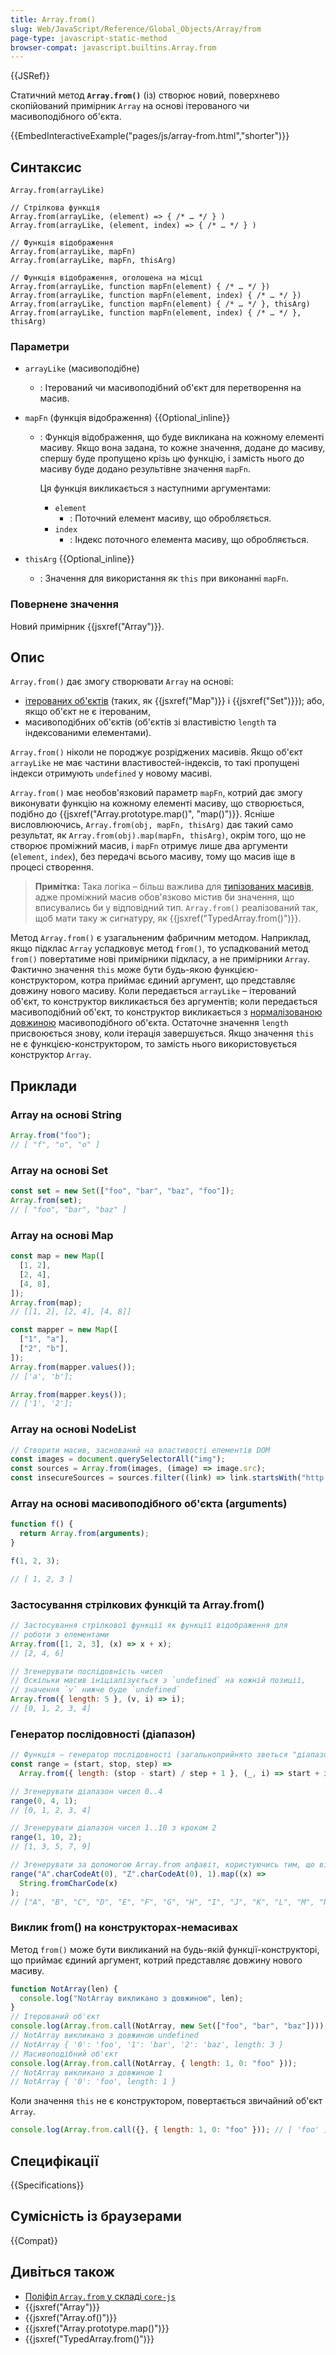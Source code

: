```yaml
---
title: Array.from()
slug: Web/JavaScript/Reference/Global_Objects/Array/from
page-type: javascript-static-method
browser-compat: javascript.builtins.Array.from
---
```


{{JSRef}}

Статичний метод **`Array.from()`** (із) створює новий, поверхнево скопійований примірник `Array` на основі ітерованого чи масивоподібного об'єкта.

{{EmbedInteractiveExample("pages/js/array-from.html","shorter")}}

## Синтаксис

```js-nolint
Array.from(arrayLike)

// Стрілкова функція
Array.from(arrayLike, (element) => { /* … */ } )
Array.from(arrayLike, (element, index) => { /* … */ } )

// Функція відображення
Array.from(arrayLike, mapFn)
Array.from(arrayLike, mapFn, thisArg)

// Функція відображення, оголошена на місці
Array.from(arrayLike, function mapFn(element) { /* … */ })
Array.from(arrayLike, function mapFn(element, index) { /* … */ })
Array.from(arrayLike, function mapFn(element) { /* … */ }, thisArg)
Array.from(arrayLike, function mapFn(element, index) { /* … */ }, thisArg)
```

### Параметри

- `arrayLike` (масивоподібне)
  - : Ітерований чи масивоподібний об'єкт для перетворення на масив.
- `mapFn` (функція відображення) {{Optional_inline}}

  - : Функція відображення, що буде викликана на кожному елементі масиву. Якщо вона задана, то кожне значення, додане до масиву, спершу буде пропущено крізь цю функцію, і замість нього до масиву буде додано результівне значення `mapFn`.

    Ця функція викликається з наступними аргументами:

    - `element`
      - : Поточний елемент масиву, що обробляється.
    - `index`
      - : Індекс поточного елемента масиву, що обробляється.

- `thisArg` {{Optional_inline}}
  - : Значення для використання як `this` при виконанні `mapFn`.

### Повернене значення

Новий примірник {{jsxref("Array")}}.

## Опис

`Array.from()` дає змогу створювати `Array` на основі:

- [ітерованих об'єктів](/uk/docs/Web/JavaScript/Reference/Iteration_protocols) (таких, як {{jsxref("Map")}} і {{jsxref("Set")}}); або, якщо об'єкт не є ітерованим,
- масивоподібних об'єктів (об'єктів зі властивістю `length` та індексованими елементами).

`Array.from()` ніколи не породжує розріджених масивів. Якщо об'єкт `arrayLike` не має частини властивостей-індексів, то такі пропущені індекси отримують `undefined` у новому масиві.

`Array.from()` має необов'язковий параметр `mapFn`, котрий дає змогу виконувати функцію на кожному елементі масиву, що створюється, подібно до {{jsxref("Array.prototype.map()", "map()")}}. Ясніше висловлюючись, `Array.from(obj, mapFn, thisArg)` дає такий само результат, як `Array.from(obj).map(mapFn, thisArg)`, окрім того, що не створює проміжний масив, і `mapFn` отримує лише два аргументи (`element`, `index`), без передачі всього масиву, тому що масив іще в процесі створення.

> **Примітка:** Така логіка – більш важлива для [типізованих масивів](/uk/docs/Web/JavaScript/Typed_arrays), адже проміжний масив обов'язково містив би значення, що вписувались би у відповідний тип. `Array.from()` реалізований так, щоб мати таку ж сигнатуру, як {{jsxref("TypedArray.from()")}}.

Метод `Array.from()` є узагальненим фабричним методом. Наприклад, якщо підклас `Array` успадковує метод `from()`, то успадкований метод `from()` повертатиме нові примірники підкласу, а не примірники `Array`. Фактично значення `this` може бути будь-якою функцією-конструктором, котра приймає єдиний аргумент, що представляє довжину нового масиву. Коли передається `arrayLike` – ітерований об'єкт, то конструктор викликається без аргументів; коли передається масивоподібний об'єкт, то конструктор викликається з [нормалізованою довжиною](/uk/docs/Web/JavaScript/Reference/Global_Objects/Array#normalizatsiia-vlastyvosti-length) масивоподібного об'єкта. Остаточне значення `length` присвоюється знову, коли ітерація завершується. Якщо значення `this` не є функцією-конструктором, то замість нього використовується конструктор `Array`.

## Приклади

### Array на основі String

```js
Array.from("foo");
// [ "f", "o", "o" ]
```

### Array на основі Set

```js
const set = new Set(["foo", "bar", "baz", "foo"]);
Array.from(set);
// [ "foo", "bar", "baz" ]
```

### Array на основі Map

```js
const map = new Map([
  [1, 2],
  [2, 4],
  [4, 8],
]);
Array.from(map);
// [[1, 2], [2, 4], [4, 8]]

const mapper = new Map([
  ["1", "a"],
  ["2", "b"],
]);
Array.from(mapper.values());
// ['a', 'b'];

Array.from(mapper.keys());
// ['1', '2'];
```

### Array на основі NodeList

```js
// Створити масив, заснований на властивості елементів DOM
const images = document.querySelectorAll("img");
const sources = Array.from(images, (image) => image.src);
const insecureSources = sources.filter((link) => link.startsWith("http://"));
```

### Array на основі масивоподібного об'єкта (arguments)

```js
function f() {
  return Array.from(arguments);
}

f(1, 2, 3);

// [ 1, 2, 3 ]
```

### Застосування стрілкових функцій та Array.from()

```js
// Застосування стрілкової функції як функції відображення для
// роботи з елементами
Array.from([1, 2, 3], (x) => x + x);
// [2, 4, 6]

// Згенерувати послідовність чисел
// Оскільки масив ініціалізується з `undefined` на кожній позиції,
// значення `v` нижче буде `undefined`
Array.from({ length: 5 }, (v, i) => i);
// [0, 1, 2, 3, 4]
```

### Генератор послідовності (діапазон)

```js
// Функція – генератор послідовності (загальноприйнято зветься "діапазоном" – "range", наприклад, у Clojure, PHP тощо)
const range = (start, stop, step) =>
  Array.from({ length: (stop - start) / step + 1 }, (_, i) => start + i * step);

// Згенерувати діапазон чисел 0..4
range(0, 4, 1);
// [0, 1, 2, 3, 4]

// Згенерувати діапазон чисел 1..10 з кроком 2
range(1, 10, 2);
// [1, 3, 5, 7, 9]

// Згенерувати за допомогою Array.from алфавіт, користуючись тим, що він має послідовний порядок
range("A".charCodeAt(0), "Z".charCodeAt(0), 1).map((x) =>
  String.fromCharCode(x)
);
// ["A", "B", "C", "D", "E", "F", "G", "H", "I", "J", "K", "L", "M", "N", "O", "P", "Q", "R", "S", "T", "U", "V", "W", "X", "Y", "Z"]
```

### Виклик from() на конструкторах-немасивах

Метод `from()` може бути викликаний на будь-якій функції-конструкторі, що приймає єдиний аргумент, котрий представляє довжину нового масиву.

```js
function NotArray(len) {
  console.log("NotArray викликано з довжиною", len);
}
// Ітерований об'єкт
console.log(Array.from.call(NotArray, new Set(["foo", "bar", "baz"])));
// NotArray викликано з довжиною undefined
// NotArray { '0': 'foo', '1': 'bar', '2': 'baz', length: 3 }
// Масивоподібний об'єкт
console.log(Array.from.call(NotArray, { length: 1, 0: "foo" }));
// NotArray викликано з довжиною 1
// NotArray { '0': 'foo', length: 1 }
```

Коли значення `this` не є конструктором, повертається звичайний об'єкт `Array`.

```js
console.log(Array.from.call({}, { length: 1, 0: "foo" })); // [ 'foo' ]
```

## Специфікації

{{Specifications}}

## Сумісність із браузерами

{{Compat}}

## Дивіться також

- [Поліфіл `Array.from` у складі `core-js`](https://github.com/zloirock/core-js#ecmascript-array)
- {{jsxref("Array")}}
- {{jsxref("Array.of()")}}
- {{jsxref("Array.prototype.map()")}}
- {{jsxref("TypedArray.from()")}}
